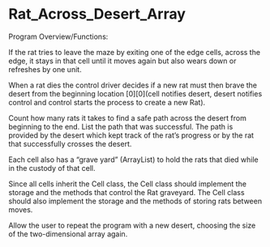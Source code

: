 # Rat_Across_Desert_Array

Program Overview/Functions:

If the rat tries to leave the maze by exiting one of the edge cells, across the edge, it stays in that cell until it moves again but also wears down or refreshes by one unit. 

When a rat dies the control driver decides if a new rat must then brave the desert from the beginning location [0][0](cell notifies desert, desert notifies control and control starts the process to create a new Rat).  

Count how many rats it takes to find a safe path across the desert from beginning to the end.  List the path that was successful. The path is provided by the desert which kept track of the rat’s progress or by the rat that successfully crosses the desert. 

Each cell also has a “grave yard” (ArrayList<RatInteface>) to hold the rats that died while in the custody of that cell. 
  
Since all cells inherit the Cell class, the Cell class should implement the storage and the methods that control the Rat graveyard. The Cell class should also implement the storage and the methods of storing rats between moves. 
  
Allow the user to repeat the program with a new desert, choosing the size of the two-dimensional array again. 
